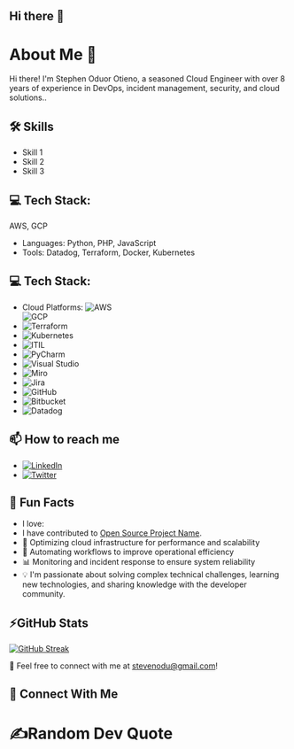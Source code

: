 ## Hi there 👋

<!--
**stevenodu/stevenodu** is a ✨ _special_ ✨ repository because its `README.md` (this file) appears on your GitHub profile.

Here are some ideas to get you started:

- 🔭 I’m currently working on ...
- 🌱 I’m currently learning ...
- 👯 I’m looking to collaborate on ...
- 🤔 I’m looking for help with ...
-  Ask me about ...
-  Fun fact: ...
-->


# About Me 👋
Hi there! I'm Stephen Oduor Otieno, a seasoned Cloud Engineer with over 8 years of experience in DevOps, incident management, security, and cloud solutions..

## 🛠️ Skills
- Skill 1
- Skill 2
- Skill 3

## 💻 Tech Stack:
 AWS, GCP
- Languages: Python, PHP, JavaScript
- Tools: Datadog, Terraform, Docker, Kubernetes

## 💻 Tech Stack:
- Cloud Platforms:
![AWS](https://img.shields.io/badge/-AWS-232F3E?logo=amazon-aws&logoColor=white&style=flat-square)  
![GCP](https://img.shields.io/badge/-Google_Cloud-4285F4?logo=google-cloud&logoColor=white&style=flat-square)  
- ![Terraform](https://img.shields.io/badge/-Terraform-623CE4?logo=terraform&logoColor=white&style=flat-square)  
- ![Kubernetes](https://img.shields.io/badge/-Kubernetes-326CE5?logo=kubernetes&logoColor=white&style=flat-square)  
- ![ITIL](https://img.shields.io/badge/-ITIL-8A2BE2?style=flat-square)  
- ![PyCharm](https://img.shields.io/badge/-PyCharm-000000?logo=pycharm&logoColor=white&style=flat-square)  
- ![Visual Studio](https://img.shields.io/badge/-Visual_Studio-5C2D91?logo=visual-studio&logoColor=white&style=flat-square)  
- ![Miro](https://img.shields.io/badge/-Miro-050038?logo=miro&logoColor=white&style=flat-square)  
- ![Jira](https://img.shields.io/badge/-Jira-0052CC?logo=jira&logoColor=white&style=flat-square)  
- ![GitHub](https://img.shields.io/badge/-GitHub-181717?logo=github&logoColor=white&style=flat-square)  
- ![Bitbucket](https://img.shields.io/badge/-Bitbucket-0052CC?logo=bitbucket&logoColor=white&style=flat-square)  
- ![Datadog](https://img.shields.io/badge/-Datadog-632CA6?logo=datadog&logoColor=white&style=flat-square)  



## 📫 How to reach me
- [![LinkedIn](https://img.shields.io/badge/-LinkedIn-0A66C2?logo=linkedin&logoColor=white&style=flat-square)](https://linkedin.com/in/stevenodu)  
- [![Twitter](https://img.shields.io/badge/-Twitter-1DA1F2?logo=twitter&logoColor=white&style=flat-square)](https://x.com/Gaurez_)  

## 🌟 Fun Facts
- I love:
- I have contributed to [Open Source Project Name](https://github.com).
- 🚀 Optimizing cloud infrastructure for performance and scalability
- 🔧 Automating workflows to improve operational efficiency
- 📊 Monitoring and incident response to ensure system reliability
- 💡 I'm passionate about solving complex technical challenges, learning new technologies, and sharing knowledge with the developer community.


## ⚡GitHub Stats

[![GitHub Streak](https://streak-stats.demolab.com/?user=stevenodu)](https://git.io/streak-stats)

💬 Feel free to connect with me at stevenodu@gmail.com!

## 🔗 Connect With Me  




# ✍️Random Dev Quote
